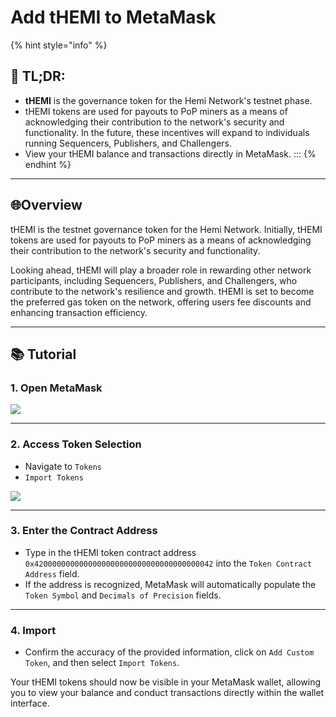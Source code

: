 # Add tHEMI to MetaMask

{% hint style="info" %}
## 📜 **TL;DR:**

* **tHEMI** is the governance token for the Hemi Network's testnet phase.
* tHEMI tokens are used for payouts to PoP miners as a means of acknowledging their contribution to the network's security and functionality. In the future, these incentives will expand to individuals running Sequencers, Publishers, and Challengers.
* View your tHEMI balance and transactions directly in MetaMask. :::
{% endhint %}

***

## 🌐Overview

tHEMI is the testnet governance token for the Hemi Network. Initially, tHEMI tokens are used for payouts to PoP miners as a means of acknowledging their contribution to the network's security and functionality.

Looking ahead, tHEMI will play a broader role in rewarding other network participants, including Sequencers, Publishers, and Challengers, who contribute to the network's resilience and growth. tHEMI is set to become the preferred gas token on the network, offering users fee discounts and enhancing transaction efficiency.

***

## 📚 Tutorial

### 1. Open MetaMask

![](https://archbee-image-uploads.s3.amazonaws.com/P3jZYg6ia8u4bfG9Eix0B/kiU49ijKsPHZcoyaBdbal\_image.png)

***

### 2. Access Token Selection

* Navigate to `Tokens`
* `Import Tokens`

![](https://archbee-image-uploads.s3.amazonaws.com/P3jZYg6ia8u4bfG9Eix0B/mhAsoaGr-i3zMODvsNoY5\_importatokenmetamaskextension-1.gif)

***

### 3. **Enter the Contract Address**

* Type in the tHEMI token contract address `0x4200000000000000000000000000000000000042` into the `Token Contract Address` field.
* If the address is recognized, MetaMask will automatically populate the `Token Symbol` and `Decimals of Precision` fields.

***

### 4. Import

* Confirm the accuracy of the provided information, click on `Add Custom Token`, and then select `Import Tokens`.

Your tHEMI tokens should now be visible in your MetaMask wallet, allowing you to view your balance and conduct transactions directly within the wallet interface.
